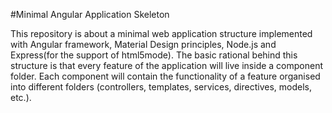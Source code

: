 #Minimal Angular Application Skeleton

This repository is about a minimal web application structure implemented with Angular framework, Material Design 
principles, Node.js and Express(for the support of html5mode). The basic rational behind this 
structure is that every feature of the application will live inside a component folder. Each component will contain the 
functionality of a feature organised into different folders (controllers, templates, services, directives, models, 
etc.).